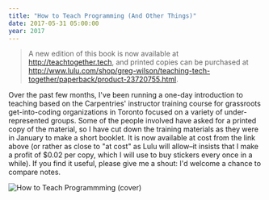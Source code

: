 ```yaml
---
title: "How to Teach Programming (And Other Things)"
date: 2017-05-31 05:00:00
year: 2017
---
```


> A new edition of this book is now available at <http://teachtogether.tech>,
> and printed copies can be purchased at <http://www.lulu.com/shop/greg-wilson/teaching-tech-together/paperback/product-23720755.html>.

Over the past few months,
I've been running a one-day introduction to teaching based on the Carpentries' instructor training course
for grassroots get-into-coding organizations in Toronto focused on a variety of under-represented groups.
Some of the people involved have asked for a printed copy of the material,
so I have cut down the training materials as they were in January to make a short booklet.
It is now available at cost from the link above
(or rather as close to "at cost" as Lulu will allow–it insists that I make a profit of $0.02 per copy,
which I will use to buy stickers every once in a while).
If you find it useful,
please give me a shout:
I'd welcome a chance to compare notes.

<img src="{{site.github.url}}/files/2017/05/how-to-teach-programming.jpg" alt="How to Teach Programmming (cover)" />
